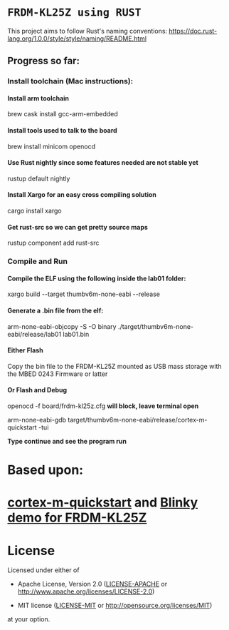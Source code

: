 # `FRDM-KL25Z using RUST`

This project aims to follow Rust's naming conventions: https://doc.rust-lang.org/1.0.0/style/style/naming/README.html

## Progress so far:

### Install toolchain (Mac instructions):

#### Install arm toolchain
brew cask install gcc-arm-embedded

#### Install tools used to talk to the board
brew install minicom openocd

#### Use Rust nightly since some features needed are not stable yet
rustup default nightly

#### Install Xargo for an easy cross compiling solution
cargo install xargo

#### Get rust-src so we can get pretty source maps
rustup component add rust-src

### Compile and Run

#### Compile the ELF using the following inside the lab01 folder:

xargo build --target thumbv6m-none-eabi --release

#### Generate a .bin file from the elf:

arm-none-eabi-objcopy -S -O binary ./target/thumbv6m-none-eabi/release/lab01 lab01.bin

#### Either Flash 

Copy the bin file to the FRDM-KL25Z mounted as USB mass storage with the MBED 0243 Firmware or latter

#### Or Flash and Debug

openocd -f board/frdm-kl25z.cfg **will block, leave terminal open**

arm-none-eabi-gdb target/thumbv6m-none-eabi/release/cortex-m-quickstart -tui 


**Type continue and see the program run**


# Based upon:

# [cortex-m-quickstart](https://docs.rs/cortex-m-quickstart) and [Blinky demo for FRDM-KL25Z](https://github.com/0xc0170/frdm-kl25z-rust)

# License

Licensed under either of

- Apache License, Version 2.0 ([LICENSE-APACHE](LICENSE-APACHE) or
  http://www.apache.org/licenses/LICENSE-2.0)

- MIT license ([LICENSE-MIT](LICENSE-MIT) or http://opensource.org/licenses/MIT)

at your option.
